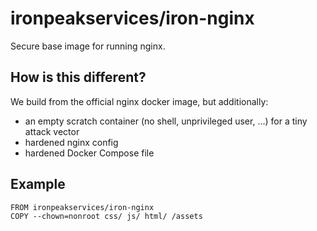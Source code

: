 # ironpeakservices/iron-nginx
Secure base image for running nginx.

## How is this different?
We build from the official nginx docker image, but additionally:
- an empty scratch container (no shell, unprivileged user, ...) for a tiny attack vector
- hardened nginx config
- hardened Docker Compose file

## Example
```
FROM ironpeakservices/iron-nginx
COPY --chown=nonroot css/ js/ html/ /assets
```